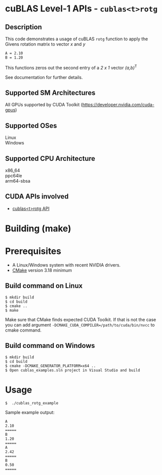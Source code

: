 # cuBLAS Level-1 APIs - `cublas<t>rotg`

## Description

This code demonstrates a usage of cuBLAS `rotg` function to apply the Givens rotation matrix to vector _x_ and _y_

```
A = 2.10
B = 1.20
```

This functions zeros out the second entry of a _2 x 1_ vector _(a,b)_<sup>T<sup>

See documentation for further details.

## Supported SM Architectures

All GPUs supported by CUDA Toolkit (https://developer.nvidia.com/cuda-gpus)  

## Supported OSes

Linux  
Windows

## Supported CPU Architecture

x86_64  
ppc64le  
arm64-sbsa

## CUDA APIs involved
- [cublas\<t>rotg API](https://docs.nvidia.com/cuda/cublas/index.html#cublas-lt-t-gt-rotg)

# Building (make)

# Prerequisites
- A Linux/Windows system with recent NVIDIA drivers.
- [CMake](https://cmake.org/download) version 3.18 minimum

## Build command on Linux
```
$ mkdir build
$ cd build
$ cmake ..
$ make
```
Make sure that CMake finds expected CUDA Toolkit. If that is not the case you can add argument `-DCMAKE_CUDA_COMPILER=/path/to/cuda/bin/nvcc` to cmake command.

## Build command on Windows
```
$ mkdir build
$ cd build
$ cmake -DCMAKE_GENERATOR_PLATFORM=x64 ..
$ Open cublas_examples.sln project in Visual Studio and build
```

# Usage
```
$  ./cublas_rotg_example
```

Sample example output:

```
A
2.10
=====
B
1.20
=====
A
2.42
=====
B
0.50
=====
```
